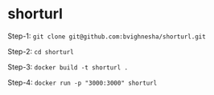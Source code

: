 # shorturl

Step-1: `git clone git@github.com:bvighnesha/shorturl.git`

Step-2: `cd shorturl`

Step-3: `docker build -t shorturl .`

Step-4: `docker run -p "3000:3000" shorturl`